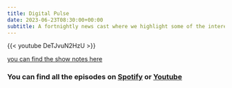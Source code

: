 ```yaml
---
title: Digital Pulse
date: 2023-06-23T08:30:00+00:00
subtitle: A fortnightly news cast where we highlight some of the interesting things that have happened recently in the tech sector.
---
```


{{< youtube DeTJvuN2HzU >}}

[you can find the show notes here](posts/dp-episode-1)

### You can find all the episodes on [Spotify](https://open.spotify.com/show/6MBbsyIpsfGnbL1lTiIFuY) or [Youtube](https://www.youtube.com/playlist?list=PLKrptVegVyy_f0rUGkiJlfl13YIcxJ_hF)
